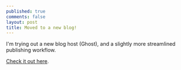```yaml
---
published: true
comments: false
layout: post
title: Moved to a new blog!
---
```


I'm trying out a new blog host (Ghost), and a slightly more streamlined publishing workflow. 

[Check it out here](http://tmadhavan.com).